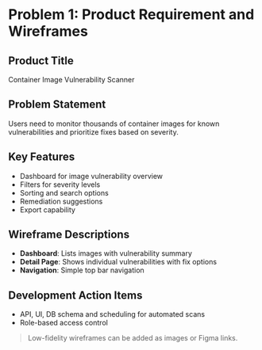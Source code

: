 # Problem 1: Product Requirement and Wireframes

## Product Title
Container Image Vulnerability Scanner

## Problem Statement
Users need to monitor thousands of container images for known vulnerabilities and prioritize fixes based on severity.

## Key Features
- Dashboard for image vulnerability overview
- Filters for severity levels
- Sorting and search options
- Remediation suggestions
- Export capability

## Wireframe Descriptions
- **Dashboard**: Lists images with vulnerability summary
- **Detail Page**: Shows individual vulnerabilities with fix options
- **Navigation**: Simple top bar navigation

## Development Action Items
- API, UI, DB schema and scheduling for automated scans
- Role-based access control

> Low-fidelity wireframes can be added as images or Figma links.
